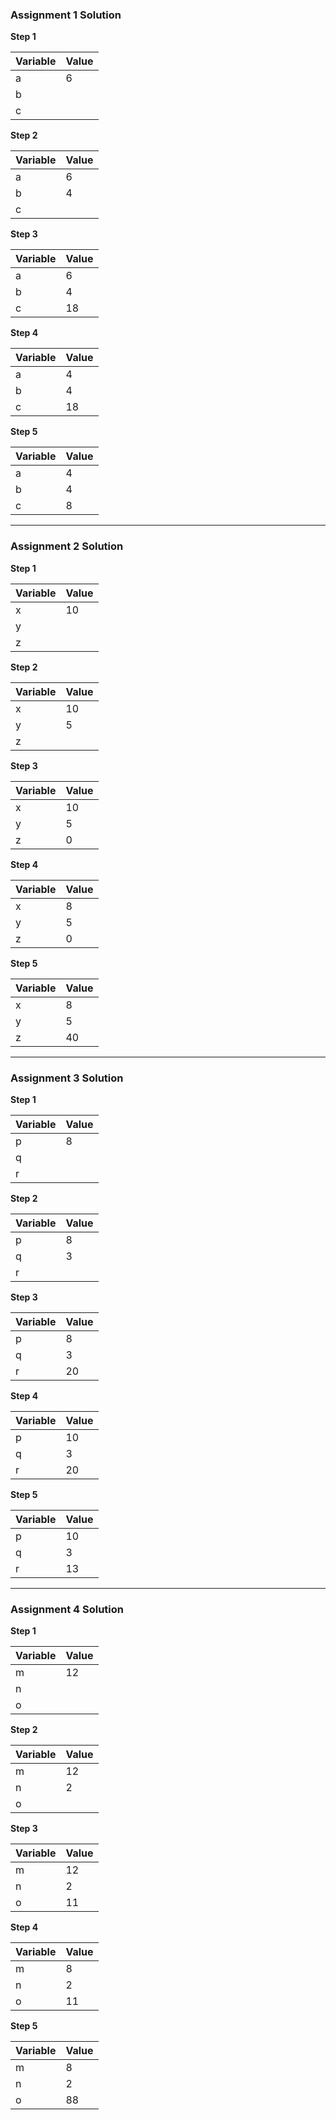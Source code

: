 ### Assignment 1 Solution

**Step 1**

| Variable | Value |
|----------|-------|
| a        | 6     |
| b        |       |
| c        |       |

**Step 2**

| Variable | Value |
|----------|-------|
| a        | 6     |
| b        | 4     |
| c        |       |

**Step 3**

| Variable | Value |
|----------|-------|
| a        | 6     |
| b        | 4     |
| c        | 18    |

**Step 4**

| Variable | Value |
|----------|-------|
| a        | 4     |
| b        | 4     |
| c        | 18    |

**Step 5**

| Variable | Value |
|----------|-------|
| a        | 4     |
| b        | 4     |
| c        | 8     |

---

### Assignment 2 Solution

**Step 1**

| Variable | Value |
|----------|-------|
| x        | 10    |
| y        |       |
| z        |       |

**Step 2**

| Variable | Value |
|----------|-------|
| x        | 10    |
| y        | 5     |
| z        |       |

**Step 3**

| Variable | Value |
|----------|-------|
| x        | 10    |
| y        | 5     |
| z        | 0     |

**Step 4**

| Variable | Value |
|----------|-------|
| x        | 8     |
| y        | 5     |
| z        | 0     |

**Step 5**

| Variable | Value |
|----------|-------|
| x        | 8     |
| y        | 5     |
| z        | 40    |

---

### Assignment 3 Solution

**Step 1**

| Variable | Value |
|----------|-------|
| p        | 8     |
| q        |       |
| r        |       |

**Step 2**

| Variable | Value |
|----------|-------|
| p        | 8     |
| q        | 3     |
| r        |       |

**Step 3**

| Variable | Value |
|----------|-------|
| p        | 8     |
| q        | 3     |
| r        | 20    |

**Step 4**

| Variable | Value |
|----------|-------|
| p        | 10    |
| q        | 3     |
| r        | 20    |

**Step 5**

| Variable | Value |
|----------|-------|
| p        | 10    |
| q        | 3     |
| r        | 13    |

---

### Assignment 4 Solution

**Step 1**

| Variable | Value |
|----------|-------|
| m        | 12    |
| n        |       |
| o        |       |

**Step 2**

| Variable | Value |
|----------|-------|
| m        | 12    |
| n        | 2     |
| o        |       |

**Step 3**

| Variable | Value |
|----------|-------|
| m        | 12    |
| n        | 2     |
| o        | 11    |

**Step 4**

| Variable | Value |
|----------|-------|
| m        | 8     |
| n        | 2     |
| o        | 11    |

**Step 5**

| Variable | Value |
|----------|-------|
| m        | 8     |
| n        | 2     |
| o        | 88    |


